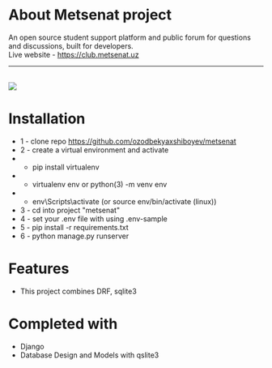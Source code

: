 # About Metsenat project
An open source student support platform and public forum for questions and discussions, built for developers. <br>
Live website - https://club.metsenat.uz <hr><br>
<img src="./staticfiles/img.png">


# Installation
* 1 - clone repo https://github.com/ozodbekyaxshiboyev/metsenat
* 2 - create a virtual environment and activate
*  - pip install virtualenv
*  - virtualenv env or python(3) -m venv env
*  - env\Scripts\activate  (or source env/bin/activate (linux))
* 3 - cd into project "metsenat"
* 4 - set your .env file with using .env-sample
* 5 - pip install -r requirements.txt
* 6 - python manage.py runserver


# Features
* This project combines DRF, sqlite3


# Completed with
* Django 
* Database Design and Models with qslite3
